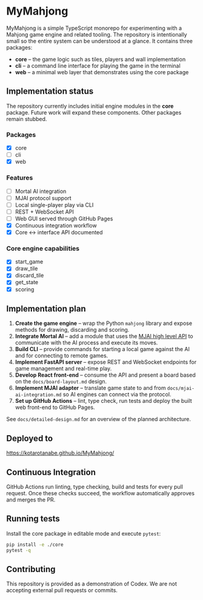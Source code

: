 # MyMahjong

MyMahjong is a simple TypeScript monorepo for experimenting with a Mahjong game engine and related tooling.  The repository is intentionally small so the entire system can be understood at a glance.  It contains three packages:

- **core** – the game logic such as tiles, players and wall implementation
- **cli** – a command line interface for playing the game in the terminal
- **web** – a minimal web layer that demonstrates using the core package

## Implementation status

The repository currently includes initial engine modules in the **core**
package. Future work will expand these components. Other packages remain stubbed.

### Packages

 - [x] core
 - [ ] cli
 - [x] web

### Features

- [ ] Mortal AI integration
- [ ] MJAI protocol support
- [ ] Local single-player play via CLI
- [ ] REST + WebSocket API
- [ ] Web GUI served through GitHub Pages
- [x] Continuous integration workflow
- [x] Core <-> interface API documented

### Core engine capabilities

- [x] start_game
- [x] draw_tile
- [x] discard_tile
- [x] get_state
- [x] scoring

## Implementation plan

1. **Create the game engine** – wrap the Python `mahjong` library and expose
   methods for drawing, discarding and scoring.
2. **Integrate Mortal AI** – add a module that uses the
   [MJAI high level API](https://mjai.app/docs/highlevel-api) to communicate with
   the AI process and execute its moves.
3. **Build CLI** – provide commands for starting a local game against the AI and
   for connecting to remote games.
4. **Implement FastAPI server** – expose REST and WebSocket endpoints for game
   management and real-time play.
5. **Develop React front-end** – consume the API and present a board based on the
   `docs/board-layout.md` design.
6. **Implement MJAI adapter** – translate game state to and from
   `docs/mjai-ai-integration.md` so AI engines can connect via the protocol.
7. **Set up GitHub Actions** – lint, type check, run tests and deploy the built
   web front-end to GitHub Pages.

See `docs/detailed-design.md` for an overview of the planned architecture.

## Deployed to

https://kotarotanabe.github.io/MyMahjong/

## Continuous Integration

GitHub Actions run linting, type checking, build and tests for every pull request.
Once these checks succeed, the workflow automatically approves and merges the PR.

## Running tests

Install the core package in editable mode and execute `pytest`:

```bash
pip install -e ./core
pytest -q
```

## Contributing

This repository is provided as a demonstration of Codex. We are not accepting
external pull requests or commits.
